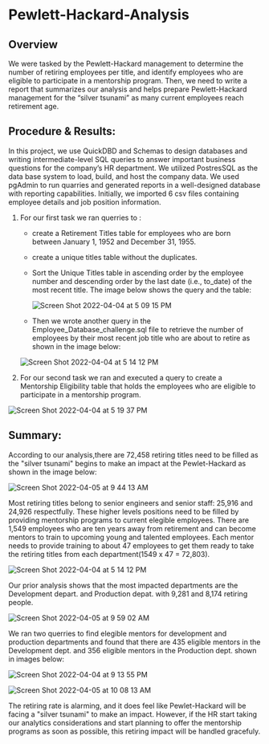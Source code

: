 
# Pewlett-Hackard-Analysis

## Overview 
We were tasked by the Pewlett-Hackard management to determine the number of retiring employees per title, and identify employees who are eligible to participate in a mentorship program. Then, we need to write a report that summarizes our analysis and helps prepare Pewlett-Hackard management for the “silver tsunami” as many current employees reach retirement age. 



## Procedure & Results: 
In this project, we use QuickDBD and Schemas to design databases and writing intermediate-level SQL queries to answer important business questions for the company’s HR department. We utilized PostresSQL as the data base system to load, build, and host the company data. We used pgAdmin to run quarries and generated reports in a well-designed database with reporting capabilities. Initially, we imported 6 csv files containing employee details and job position information.

1.  For our first task we ran querries to :
 
    * create a Retirement Titles table for employees who are born between January 1, 1952 and December 31, 1955.
    * create a unique titles table without the duplicates.
    * Sort the Unique Titles table in ascending order by the employee number and descending order by the last date (i.e., to_date) of        the most recent title.
    The image below shows the query and the table:
    
       ![Screen Shot 2022-04-04 at 5 09 15 PM](https://user-images.githubusercontent.com/98566486/161653921-c906bb7b-031f-4558-93f3-c7b9d8024f7f.png)


    
    * Then we wrote another query in the Employee_Database_challenge.sql file to retrieve the number of employees by their most recent       job title who are about to retire as shown in the image below:
    
    ![Screen Shot 2022-04-04 at 5 14 12 PM](https://user-images.githubusercontent.com/98566486/161633261-59cfeec4-480c-4b36-9be1-258bec1c003b.png)
    
 2. For our second task we ran and executed a query to create a Mentorship Eligibility table that holds the employees who are eligible to participate in a mentorship program.

![Screen Shot 2022-04-04 at 5 19 37 PM](https://user-images.githubusercontent.com/98566486/161634024-aa308bab-e07a-4942-98d5-1f8ae34cf4e2.png)

## Summary: 

According to our analysis,there are 72,458 retiring titles need to be filled as the "silver tsunami" begins to make an impact at the Pewlet-Hackard as shown in the image below:

![Screen Shot 2022-04-05 at 9 44 13 AM](https://user-images.githubusercontent.com/98566486/161767701-bdefb91e-3b35-4cef-9cbd-617c0091afee.png)

Most retiring titles belong to senior engineers and senior staff: 25,916 and 24,926 respectfully.  These higher levels positions need to be filled by providing mentorship programs to current elegible employees.  There are 1,549 employees who are ten years away from retirement and can become mentors to train to upcoming young and talented employees.  Each mentor needs to provide training to about 47 employees to get them ready to take the retiring titles from each department(1549 x 47 = 72,803).  

![Screen Shot 2022-04-04 at 5 14 12 PM](https://user-images.githubusercontent.com/98566486/161769957-6c81d827-2def-4dc8-b233-1034d778d3d5.png)

Our prior analysis shows that the most impacted departments are the Development depart. and Production depat. with 9,281 and 8,174 retiring people.

![Screen Shot 2022-04-05 at 9 59 02 AM](https://user-images.githubusercontent.com/98566486/161770819-d310c758-261b-401a-8113-4489c40d8d19.png)

We ran two querries to find elegible mentors for development and production departments and found that there are 435 eligible mentors in the Development dept. and 356 eligible mentors in the Production dept. shown in images below:


![Screen Shot 2022-04-04 at 9 13 55 PM](https://user-images.githubusercontent.com/98566486/161771258-581c4607-70b7-45d0-863c-90cf932b0e25.png)



![Screen Shot 2022-04-05 at 10 08 13 AM](https://user-images.githubusercontent.com/98566486/161772776-1bb395a5-bbc8-41a4-b31a-c2c9aaf65830.png)

The retiring rate is alarming, and it does feel like Pewlet-Hackard will be facing a "silver tsunami"  to make an impact. However, if the HR start taking our analytics considerations and start planning to offer the mentorship programs as soon as possible, this retiring impact will be handled gracefuly.  

 
